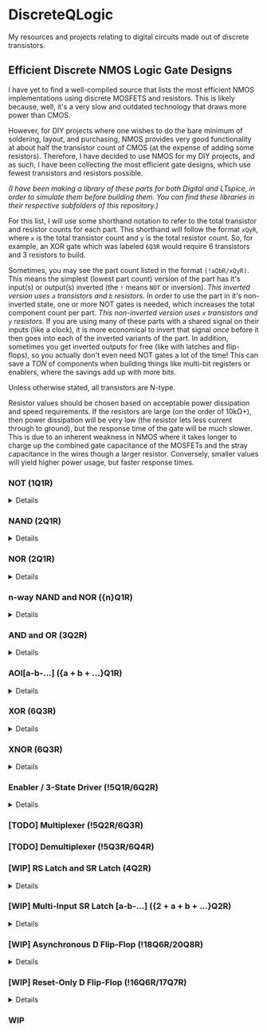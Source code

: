 # DiscreteQLogic
My resources and projects relating to digital circuits made out of discrete transistors.

## Efficient Discrete NMOS Logic Gate Designs
I have yet to find a well-compiled source that lists the most efficient NMOS implementations using discrete MOSFETS and resistors. This is likely because, well, it's a very slow and outdated technology that draws more power than CMOS.

However, for DIY projects where one wishes to do the bare minimum of soldering, layout, and purchasing, NMOS provides very good functionality at about half the transistor count of CMOS (at the expense of adding some resistors). Therefore, I have decided to use NMOS for my DIY projects, and as such, I have been collecting the most efficient gate designs, which use fewest transistors and resistors possible.

*(I have been making a library of these parts for both Digital and LTspice, in order to simulate them before building them. You can find these libraries in their respective subfolders of this repository.)*

For this list, I will use some shorthand notation to refer to the total transistor and resistor counts for each part. This shorthand will follow the format `xQyR`, where `x` is the total transistor count and `y` is the total resistor count. So, for example, an XOR gate which was labeled `6Q3R` would require 6 transistors and 3 resistors to build.

Sometimes, you may see the part count listed in the format `(!aQbR/xQyR)`. This means the simplest (lowest part count) version of the part has it's input(s) or output(s) inverted (the `!` means `NOT` or inversion). *This inverted version uses `a` transistors and `b` resistors.* In order to use the part in it's non-inverted state, one or more NOT gates is needed, which increases the total component count per part. *This non-inverted version uses `x` transistors and `y` resistors.* If you are using many of these parts with a shared signal on their inputs (like a clock), it is more economical to invert that signal *once* before it then goes into each of the inverted variants of the part. In addition, sometimes you get inverted outputs for free (like with latches and flip-flops), so you actually don't even need NOT gates a lot of the time! This can save a *TON* of components when building things like multi-bit registers or enablers, where the savings add up with more bits.

Unless otherwise stated, all transistors are N-type.

Resistor values should be chosen based on acceptable power dissipation and speed requirements. If the resistors are large (on the order of 10kΩ+), then power dissipation will be very low (the resistor lets less current through to ground), but the response time of the gate will be much slower. This is due to an inherent weakness in NMOS where it takes longer to charge up the combined gate capacitance of the MOSFETs and the stray capacitance in the wires though a larger resistor. Conversely, smaller values will yield higher power usage, but faster response times.

### NOT (1Q1R)
<details>
<summary>Details</summary>

The simplest gate to construct is a NOT gate (also known as an inverter). This is simply a pullup resistor with a transistor configured to short the output to ground when voltage is applied to it's gate. Make sure you understand how this gate works, because this fundamental principal is the foundation which allows the systematic construction of every other NMOS gate.

<img src="https://github.com/nimaid/DiscreteQLogic/raw/main/Images/Circuits/nm_not.PNG" width="400px" />

</details>

### NAND (2Q1R)
<details>
<summary>Details</summary>

The next step up in complexity is the NAND gate. This is essentially just a NOT gate with an extra transistor in series to ground. This has the effect of only shorting the output to ground if *both* transistors are conducting. This results in the behavior of a NAND gate.

<img src="https://github.com/nimaid/DiscreteQLogic/raw/main/Images/Circuits/nm_nand.PNG" width="400px" />

</details>

### NOR (2Q1R)
<details>
<summary>Details</summary>

The NOR gate is almost exactly the same as the NAND gate, except the second transistor is connected in parallel as opposed to series. This has the effect of shorting the output to ground if *either* transistors are conducting. This results in the behavior of a NOR gate.

<img src="https://github.com/nimaid/DiscreteQLogic/raw/main/Images/Circuits/nm_nor.PNG" width="400px" />

</details>

### n-way NAND and NOR (\{n\}Q1R)
<details>
<summary>Details</summary>

It is possible to efficiently make NAND and NOR gates that have more than 2 inputs without chaining together the above units. This method uses fewer transistors and resistors than simply chaining the 2-way gates together. We do this be applying the same logic that took us from a 1-way NOT gate to 2-way NAND and NOR gates, but instead of putting only 2 transistors in either series or parallel, we put `n` transistors, where `n` is the number of inputs we want.

Here is an 8-way NAND gate.

<img src="https://github.com/nimaid/DiscreteQLogic/raw/main/Images/Circuits/nm_nand8.PNG" height="400px" />

Here is an 8-way NOR gate.

<img src="https://github.com/nimaid/DiscreteQLogic/raw/main/Images/Circuits/nm_nor8.PNG" width="400px" />

</details>

### AND and OR (3Q2R)
<details>
<summary>Details</summary>

The best way to make AND and OR gates happens to be the most straightforward. All we have to do is add a NOT gate after the NAND and NOR gates, as shown.

AND:

<img src="https://github.com/nimaid/DiscreteQLogic/raw/main/Images/Circuits/nm_and.PNG" width="400px" />

OR:

<img src="https://github.com/nimaid/DiscreteQLogic/raw/main/Images/Circuits/nm_or.PNG" width="400px" />

</details>

### AOI[a-b-...] (\{a + b + ...\}Q1R)
<details>
<summary>Details</summary>

The AOI (And-Or-Invert) gate is a bit unusual at first glance, and it is not as well known as the other gates. However, it is essential for building efficient NMOS circuits. This gate acts on "sets" of inputs, and processes them as follows:
- It first runs each "set" of inputs through an `n`-way AND gate, where `n` is the number of inputs in that set.
- The results from all of the AND gates are run through an `m`-way OR gate, where `m` is the number of sets.
- Finally, the output of the OR gate is run through a NOT gate (also called an inverter).

AOI gates are defined by a series of numbers, which specify exactly how many sets of inputs there are, and how many inputs are in each set. Each set can have a different number of inputs, and you can have an many sets as you like. This is in the format `a-b-c-...`, where `a`, `b`, `c`, etc. specify how many inputs each set has, in order. So a `2-3-1` AOI gate would have 3 sets with 2 inputs going to the first AND gate, 3 inputs going to the second AND gate, and the third set has only 1 input that goes directly to the OR gate stage (because AND only makes sense with 2 or more inputs).

Here is an example of an AOI2-2 gate using conventional combinational logic.

<img src="https://github.com/nimaid/DiscreteQLogic/raw/main/Images/Circuits/aoi2-2_function.PNG" width="400px" />

So why do we care about this odd gate as a single unit? Why don't we just use combinations of AND and NOR gates whenever we need to do these types of operations? The answer is that all of these logical operations can be easily implemented in a single NMOS logic block that uses far fewer transistors and resistors to achieve the same behavior.

Here is that same AIO2-2 gate in NMOS logic, using 4Q1R.

<img src="https://github.com/nimaid/DiscreteQLogic/raw/main/Images/Circuits/nm_aoi2-2.PNG" width="400px" />

The way this works is actually very clever. First, observe that this is still arranged with a pullup resistor and transistors that, with some combinations of inputs, shorts to ground. This is the same idea as the NOT gate, and this is where the "inversion" comes from.

Second, observe that there are 2 parallel paths to ground, just like the NOR gate. The only difference is that instead of a single transistor, each path has 2 transistors in series, which is exactly the same method used to construct the NAND gate. Indeed, when either set of series transistors is conducting, the output will be shorted to ground, providing the AND functionality for each set.

Finally, observe that because the sets of series transistors are in parallel with each other, the compound effect of ORing the results of the 2 AND operations is realized.

Here is an example of a 2-1 AOI gate.

<img src="https://github.com/nimaid/DiscreteQLogic/raw/main/Images/Circuits/nm_aoi2-1.PNG" width="400px" />

And just to make sure it makes sense, here is a 2-2-2-2 AOI gate.

<img src="https://github.com/nimaid/DiscreteQLogic/raw/main/Images/Circuits/nm_aoi2-2-2-2.PNG" width="400px" />

As you can see, you can customize the number of sets and their respective input count to fit your specific needs in the same way you can customize the number of inputs to a NAND or NOR gate.

The final transistor count of each AOI gate will be exactly equal to the total number of inputs, and each AOI gate will only ever use a single resistor.

</details>

### XOR (6Q3R)
<details>
<summary>Details</summary>

It is possible to use an AOI2-2 gate and 2 NOT gates to make an extremely elegant XOR gate, as shown below.

<img src="https://github.com/nimaid/DiscreteQLogic/raw/main/Images/Circuits/nm_xor.PNG" width="400px" />

To understand why this works, think about the AOI gate as "a gate that will set it's output to 0 only when a set of inputs is all 1". In this way, we can analyze the truth table of the XOR gate to find which input conditions result in a 0 and test for them with sets of AND gates that have their inputs set to 1 in those conditions.

XOR gate truth table:
```
┌───┬───┬─────┐
│ A │ B │ Out │
╞═══╪═══╪═════╡
│ 0 │ 0 │  0  │
├───┼───┼─────┤
│ 0 │ 1 │  1  │
├───┼───┼─────┤
│ 1 │ 0 │  1  │
├───┼───┼─────┤
│ 1 │ 1 │  0  │
└───┴───┴─────┘
```

We can see that the output is only 0 when both inputs are the same. Therefore, the first AND gate in the AOI2-2 is fed with both inputs directly, so that the output will go to 0 when both inputs are 1. Next, we need the output to also be 0 when both inputs are 0, and we can do this by simply inverting both inputs before feeding them into the second AND gate. Now we have a gate that outputs 0 when the inputs are either both 1 or both 0, and outputs 1 otherwise. This is an XOR gate!

</details>

### XNOR (6Q3R)
<details>
<summary>Details</summary>

We can implement the XNOR gate without using the classic XOR + NOT gate setup. To do so, we simply re-order the NOT gates in our XOR gate design so that the output goes to 0 in each case where the inputs are different, as opposed to the same.

<img src="https://github.com/nimaid/DiscreteQLogic/raw/main/Images/Circuits/nm_xnor.PNG" width="400px" />

</details>

### Enabler / 3-State Driver (!5Q1R/6Q2R)
<details>
<summary>Details</summary>

This component is a bit unique, as it is the only one which *requires* a few P-channel MOSFETs in addition to N-channel ones. This circuit takes 2 inputs, `In` (input) and `en` (enable). When `en` is 1, the output is equal to `In`. However, when `en` is 0, the output is in a state known as "high impedance". This is a state that is neither a 0 (ground) or 1 (VCC), but instead the output is electrically disconnected entirely.

This is extremely useful when you want to have 2 signals occupy the same wire at different times (the most common example being a data bus inside a computer). To understand the reason why we need a special part for this, lets take an example case where we connect the outputs of 2 AND gates to each other directly. If the first was outputting 1 (VCC) and the second was outputting 0 (ground), then there would be a short-circuit through that wire and those 2 AND gates, which would cause the device to malfunction and likely sustain damage. By putting enablers between the outputs and their shared wire, and by *only enabling a single output at a time*, you can avoid such a disaster.

Before showing you the enabler circuit, it will be useful to first understand how a CMOS-based NOT gate works:

<img src="https://github.com/nimaid/DiscreteQLogic/raw/main/Images/Circuits/cm_not.PNG" width="400px" />

The top transistor is P-channel, and the bottom one is N-channel. In the configuration shown, the N-channel MOSFET will conduct (to ground) when VCC (1) is applied to it's gate, and will act like an open switch when it is grounded (0). This works just like in the N-channel NOT gate. However, the P-channel MOSFET behaves in exactly the opposite way. When VCC (1) is applied to it's gate, it acts like an open switch, and it conducts (to VCC) when the gate is grounded (0).

With this understanding, we can see that when `In` is 0, the upper P-channel MOSFET will be conducting to VCC (1), and the lower N-channel MOSFET will be disconnected, resulting in `Out` being only connected to VCC, and therefore a 1. Conversely, when `In` is 1, the P-channel MOSFET will be open and the N-channel one will be conducting to ground, therefore resulting in a 0. This is the fundamental idea behind CMOS, and it is used in the construction of the enabler circuit.

Now, we are ready to look at the *inverted* enabler circuit (5Q1R):

<img src="https://github.com/nimaid/DiscreteQLogic/raw/main/Images/Circuits/nm_enablen.PNG" width="400px" />

The top 2 transistors are P-channel, while the lower two are N-channel. *(This means the circuit uses 3 N-channel MOSFETs and 2 P-channel MOSFETs.)*

First, note how to topmost (P-channel) and bottommost (N-channel) MOSFETs both have their gates connected directly to `In`, just like the CMOS NOT gate. This means that if those other 2 MOSFETs weren't in the way, this circuit would actually *be* a CMOS NOT gate, and would therefore just invert the input signal. (Out = !In) Alone this isn't very special, but those 2 MOSFETs in the middle which seperate these ones from `Out` are what actually make this circuit useful as an enabler.

Those 2 middle MOSFETs are also a P-channel/N-channel pair, but with a single critical change from the CMOS NOT gate. Instead of both of their gates being directly connected, the upper-middle P-channel MOSFET has it's gate input inverted by a NOT gate. This means that when `en` is 1, *both* MOSFETs will conduct, but when `In` is 0, *neither* MOSFET will conduct (both act like an open switch). This means that when `en` is 1, the effect of the topmost and bottommost MOSFETs are uninterrupted and `Out` is equal to `!In`. However, when `en` is 0, `Out` is completely disconnected from both VCC and ground, *regardless* of the state of topmost and bottommost MOSFETs. This results in the desired behavior of an enabler, but with the input inverted.

In situations where an inverted input signal is already available without adding a NOT gate (like the inverted output on a latch or flip-flop), you can simply use this inverted version of the enabler and remove a few components from the design. However, there are often times where you can' get away with that, and absolutely need an enabler with a non-inverted input. In these situations, you have to bite the bullet and add a NOT gate, as shown below.

Non-inverted Enabler (6Q2R):

<img src="https://github.com/nimaid/DiscreteQLogic/raw/main/Images/Circuits/nm_enable.PNG" width="400px" />

</details>

### [TODO] Multiplexer (!5Q2R/6Q3R)

### [TODO] Demultiplexer (!5Q3R/6Q4R) 

### [WIP] RS Latch and SR Latch (4Q2R)
<details>
<summary>Details</summary>

The RS latch is the basic form of memory. [TODO: Add API definition and explain why it's useful.]

RS Latch Diagram:

<img src="https://github.com/nimaid/DiscreteQLogic/raw/main/Images/Circuits/rs_latch.PNG" width="400px" />

[TODO: Add a breakdown of why it works, step-by step. Also explain metastable (invalid) configurations. Also explain that the circuit starts up in a "random" state.]

Here is the RS latch in the logic simulator, using our NMOS components:

<img src="https://github.com/nimaid/DiscreteQLogic/raw/main/Images/Circuits/nm_rs.PNG" width="400px" />

The SR latch is very similar to the RS latch, but it is made of NAND gates instead of NOR gates. In addition, it's inputs are both inverted (active low) and flipped (set on top and reset on bottom). [TODO: Add full API definition and explain why it's useful, especially compared to the RS latch. Note now the inverted inputs are actually useful later on.]

SR Latch Diagram:

<img src="https://github.com/nimaid/DiscreteQLogic/raw/main/Images/Circuits/sr_latch.PNG" width="400px" />

[TODO: Add a step-by-step breakdown that references the RS latch breakdown. Explain that this also starts up in a "random" state.]

Here is the SR latch in the logic simulator, using our NMOS components:

<img src="https://github.com/nimaid/DiscreteQLogic/raw/main/Images/Circuits/nm_sr.PNG" width="400px" />

</details>

### [WIP] Multi-Input SR Latch [a-b-...] (\{2 + a + b + ...\}Q2R)
<details>
<summary>Details</summary>

[TODO: Introduce the concept of a multi-input SR latch, and explain how it could be useful to have 2 signals as input for `!s` and/or `!r`. Explain the numbering convention briefly, saying it is just like the AOI gate. Also explain how to calculate the transistor count.]

Here is a 2-2 SR latch (6Q2R):

<img src="https://github.com/nimaid/DiscreteQLogic/raw/main/Images/Circuits/nm_sr2-2.PNG" width="400px" />

And here is a 1-2 SR latch (5Q2R):

<img src="https://github.com/nimaid/DiscreteQLogic/raw/main/Images/Circuits/nm_sr1-2.PNG" width="400px" />

</details>

### [WIP] Asynchronous D Flip-Flop (!18Q6R/20Q8R)
<details>
<summary>Details</summary>

[TODO: Explain the DFF API, and why it is so useful and fundamental to digital design. Emphasize that it will only switch state once per clock cycle, regardless of how long the clock is held high, and how this behavior is deceptively hard to implement.]

[TODO: Explain that to make a DFF, we will have to start from simple building blocks and build on that to solve specific issues with the circuit. Explain that the SR latch winds up being more useful here than the SR, and that the reader will see why soon.]

[TODO: Explain that to start, we need to control an SR latch with an enable signal. Explain the difference between transparent and opaque latches. Introduce the gated SR latch.]

<img src="https://github.com/nimaid/DiscreteQLogic/raw/main/Images/Circuits/sr_latch_gated.PNG" width="400px" />

[TODO: Explain that in order to store a data bit coming in, we need to send exactly opposite signals to `!s` and `!r`. Explain that a NOT gate does this, and the result is called a gated D latch.]

<img src="https://github.com/nimaid/DiscreteQLogic/raw/main/Images/Circuits/d_latch_gated.PNG" width="400px" />

[TODO: Explain that while enable is high, then the output will always be allowed to change with the input. Explain that this can cause issues with oscillation (racing) inside of complex logic circuits like counters. Explain what an edge-triggered device is, and why this solves the problem of racing. Introduce the basic D flip-flop.]

<img src="https://github.com/nimaid/DiscreteQLogic/raw/main/Images/Circuits/dff.PNG" width="400px" />

[TODO: Explain how the 2 new SR latches replace the 2 NAND gates on the `!s` and `!r` inputs, and how this makes it edge-triggered instead of a simple opaque latch.. Also explain how the lower left NAND gate effectively replaces the NOT gate in the gated D latch.]

[TODO: Explain that because the SR latches start up in an undefined state, we need some way to reliably set and reset the flop-flops manually. Explain that by adding more imputs to the NAND gates allows us to do this, and introduce the final asynchronous DFF.]

<img src="https://github.com/nimaid/DiscreteQLogic/raw/main/Images/Circuits/dff_async.PNG" width="400px" />

[TODO: Explain how the set and reset inputs work, and that they are inverted.]

Here is the equivalent circuit in the logic simulator, using our NMOS components (18Q6R):

<img src="https://github.com/nimaid/DiscreteQLogic/raw/main/Images/Circuits/nm_dff_asyncn.PNG" width="400px" />

If you need a DFF that has non-inverted set and reset inputs, you will need to add NOT gates as shown (20Q8R):

<img src="https://github.com/nimaid/DiscreteQLogic/raw/main/Images/Circuits/nm_dff_async.PNG" width="400px" />

</details>

### [WIP] Reset-Only D Flip-Flop (!16Q6R/17Q7R)
<details>
<summary>Details</summary>

[TODO]

</details>

### WIP